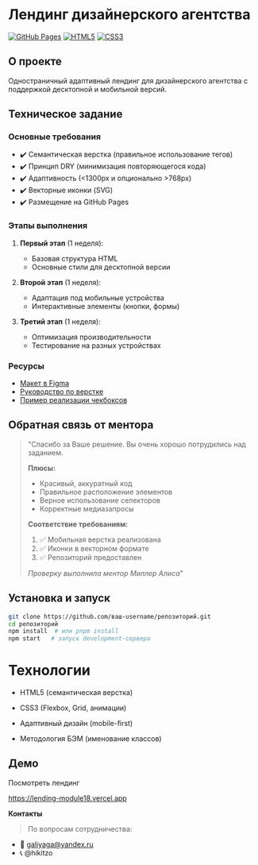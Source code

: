# Лендинг дизайнерского агентства

[![GitHub Pages](https://img.shields.io/badge/GitHub%20Pages-Live-blue)](https://ваш-username.github.io/репозиторий)
[![HTML5](https://img.shields.io/badge/HTML5-E34F26?logo=html5)](https://developer.mozilla.org/ru/docs/Web/HTML)
[![CSS3](https://img.shields.io/badge/CSS3-1572B6?logo=css3)](https://developer.mozilla.org/ru/docs/Web/CSS)

## О проекте
Одностраничный адаптивный лендинг для дизайнерского агентства с поддержкой десктопной и мобильной версий.

## Техническое задание

### Основные требования
- ✔️ Семантическая верстка (правильное использование тегов)
- ✔️ Принцип DRY (минимизация повторяющегося кода)
- ✔️ Адаптивность (<1300px и опционально >768px)
- ✔️ Векторные иконки (SVG)
- ✔️ Размещение на GitHub Pages

### Этапы выполнения
1. **Первый этап** (1 неделя):
   - Базовая структура HTML
   - Основные стили для десктопной версии

2. **Второй этап** (1 неделя):
   - Адаптация под мобильные устройства
   - Интерактивные элементы (кнопки, формы)

3. **Третий этап** (1 неделя):
   - Оптимизация производительности
   - Тестирование на разных устройствах

### Ресурсы
- [Макет в Figma](https://www.figma.com/design/TdXgADLSbn7npH24qcjkAg/IC-%22Repair-Design-Project%22?t=ZCvuljXYiAk4eJm2-0)
- [Руководство по верстке](https://habr.com/ru/articles/202408/)
- [Пример реализации чекбоксов](https://codepen.io/SkillFactory/pen/qBpdZPY)

## Обратная связь от ментора

> "Спасибо за Ваше решение. Вы очень хорошо потрудились над заданием.
> 
> **Плюсы:**
> - Красивый, аккуратный код
> - Правильное расположение элементов
> - Верное использование селекторов
> - Корректные медиазапросы
> 
> **Соответствие требованиям:**
> 1. ✅ Мобильная верстка реализована
> 2. ✅ Иконки в векторном формате
> 3. ✅ Репозиторий предоставлен
> 
> *Проверку выполнила ментор Миллер Алиса*"

## Установка и запуск
```bash
git clone https://github.com/ваш-username/репозиторий.git
cd репозиторий
npm install  # или pnpm install
npm start   # запуск development-сервера
```

# Технологии
- HTML5 (семантическая верстка)

- CSS3 (Flexbox, Grid, анимации)

- Адаптивный дизайн (mobile-first)

- Методология БЭМ (именование классов)

## Демо
Посмотреть лендинг

https://lending-module18.vercel.app


**Контакты**
> По вопросам сотрудничества:
- 📧 galiyaga@yandex.ru
- 📞 @hikitzo